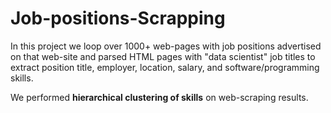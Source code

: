 # Job-positions-Scrapping
In this project we loop over 1000+ web-pages with job positions advertised on that web-site and parsed HTML pages with "data scientist" job titles
to extract position title, employer, location, salary, and software/programming skills.

We performed **hierarchical clustering of skills** on web-scraping results.
